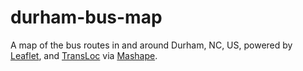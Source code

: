 # durham-bus-map
A map of the bus routes in and around Durham, NC, US, powered by [Leaflet](leafletjs.com), and [TransLoc](http://transloc.com/) via [Mashape](mashape.com).
